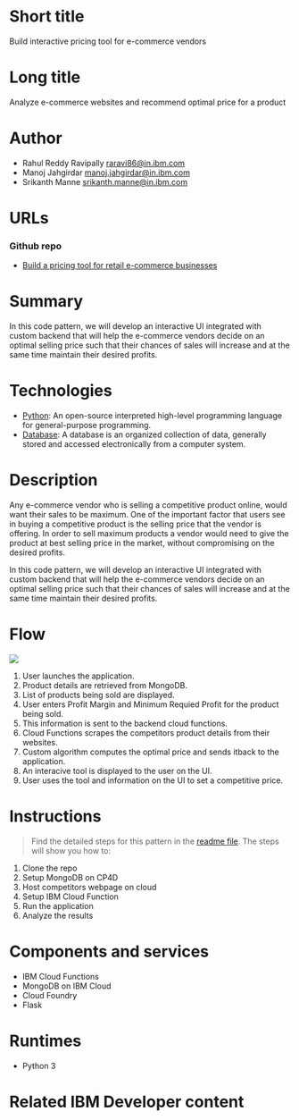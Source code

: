 # Short title

Build interactive pricing tool for e-commerce vendors

# Long title

Analyze e-commerce websites and recommend optimal price for a product

# Author

* Rahul Reddy Ravipally <raravi86@in.ibm.com>
* Manoj Jahgirdar <manoj.jahgirdar@in.ibm.com>
* Srikanth Manne <srikanth.manne@in.ibm.com>

# URLs

### Github repo

* [Build a pricing tool for retail e-commerce businesses](https://github.com/IBM/analyze_ecommerce_websites_and_recommend_optimal_price)

# Summary

In this code pattern, we will develop an interactive UI integrated with custom backend that will help the e-commerce vendors decide on an optimal selling price such that their chances of sales will increase and at the same time maintain their desired profits.

# Technologies

* [Python](https://en.wikipedia.org/wiki/Python_(programming_language)): An open-source interpreted high-level programming language for general-purpose programming.
* [Database](https://en.wikipedia.org/wiki/Database): A database is an organized collection of data, generally stored and accessed electronically from a computer system.

# Description

Any e-commerce vendor who is selling a competitive product online, would want their sales to be maximum. One of the important factor that users see in buying a competitive product is the selling price that the vendor is offering. In order to sell maximum products a vendor would need to give the product at best selling price in the market, without compromising on the desired profits.

In this code pattern, we will develop an interactive UI integrated with custom backend that will help the e-commerce vendors decide on an optimal selling price such that their chances of sales will increase and at the same time maintain their desired profits.

# Flow

![](doc/images/Architecture.png)

  1. User launches the application.
  2. Product details are retrieved from MongoDB.
  3. List of products being sold are displayed.
  4. User enters Profit Margin and Minimum Requied Profit for the product being sold.
  5. This information is sent to the backend cloud functions.
  6. Cloud Functions scrapes the competitors product details from their websites.
  7. Custom algorithm computes the optimal price and sends itback to the application.
  8. An interacive tool is displayed to the user on the UI.
  9. User uses the tool and information on the UI to set a competitive price.


# Instructions

> Find the detailed steps for this pattern in the [readme file](https://github.com/IBM/movie_ticket_booking_application_using_crunchydb/blob/master/README.md). The steps will show you how to:

1. Clone the repo
2. Setup MongoDB on CP4D
3. Host competitors webpage on cloud
4. Setup IBM Cloud Function
5. Run the application
6. Analyze the results

# Components and services

* IBM Cloud Functions
* MongoDB on IBM Cloud
* Cloud Foundry
* Flask

# Runtimes

* Python 3

# Related IBM Developer content
